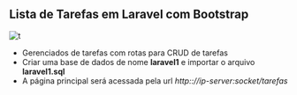 ## Lista de Tarefas em Laravel com Bootstrap

![t](https://user-images.githubusercontent.com/61060100/91679062-984d4080-eb1d-11ea-84fe-ce72de75de1c.png)

- Gerenciados de tarefas com rotas para CRUD de tarefas
- Criar uma base de dados de nome <strong>laravel1</strong> e importar 
o arquivo <strong>laravel1.sql</strong>
- A página principal será acessada pela url *http:://ip-server:socket/tarefas*
